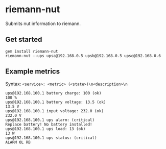 # riemann-nut

Submits nut information to riemann.

## Get started

```
gem install riemann-nut
riemann-nut --ups upsa@192.168.0.5 upsb@192.168.0.5 upsc@192.168.0.6
```

## Example metrics

Syntax: `<service>: <metric> (<state>)\n<description>\n`

```
ups@192.168.100.1 battery charge: 100 (ok)
100 %
ups@192.168.100.1 battery voltage: 13.5 (ok)
13.5 V
ups@192.168.100.1 input voltage: 232.0 (ok)
232.0 V
ups@192.168.100.1 ups alarm: (critical)
Replace battery! No battery installed!
ups@192.168.100.1 ups load: 13 (ok)
13 W
ups@192.168.100.1 ups status: (critical)
ALARM OL RB
```
